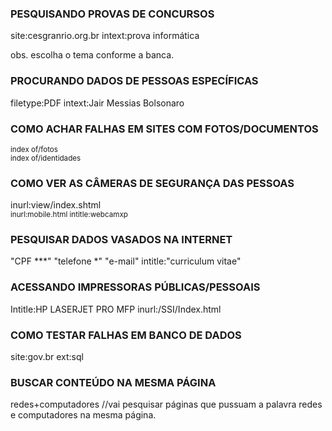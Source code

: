 <!DOCTYPE html>
<html lang="pt-br">
<head>
    <meta charset="UTF-8">
    <meta http-equiv="X-UA-Compatible" content="IE=edge">
    <meta name="viewport" content="width=device-width, initial-scale=1.0">
    
</head>
<body>
<h3>PESQUISANDO PROVAS DE CONCURSOS</h3>
    
   site:cesgranrio.org.br intext:prova informática

 obs. escolha o tema conforme a banca.

<h3>PROCURANDO DADOS DE PESSOAS ESPECÍFICAS </h3>   

 filetype:PDF intext:Jair Messias Bolsonaro

<h3>COMO ACHAR FALHAS EM SITES COM FOTOS/DOCUMENTOS</h3>
    <small>index of/fotos<br></small>
    <small>index of/identidades</small>


<h3>COMO VER AS CÂMERAS DE SEGURANÇA DAS PESSOAS </h3>

<smal>inurl:view/index.shtml </smal><br>
<small>inurl:mobile.html intitle:webcamxp</small>
        
        
<h3>PESQUISAR DADOS VASADOS NA INTERNET </h3>

"CPF ***" "telefone *" "e-mail" intitle:"curriculum vitae"

<h3>ACESSANDO IMPRESSORAS PÚBLICAS/PESSOAIS </h3>

Intitle:HP LASERJET PRO MFP inurl:/SSI/Index.html
    
<h3>COMO TESTAR FALHAS EM BANCO DE DADOS</h3>

site:gov.br ext:sql

<h3>BUSCAR CONTEÚDO NA MESMA PÁGINA</h3>

redes+computadores //vai pesquisar páginas que pussuam a palavra redes e computadores na mesma página.

</body>
</html>
